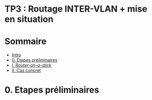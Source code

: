 # TP3 : Routage INTER-VLAN + mise en situation

# Sommaire

* [Intro](#intro)
* [0. Etapes préliminaires](#0-etapes-préliminaires)
* [I. *Router-on-a-stick*](#i-router-on-a-stick)
* [II. Cas concret](#ii-cas-concret)

# 0. Etapes préliminaires